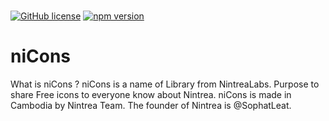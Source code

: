 # 

[![GitHub license](https://img.shields.io/badge/license-MIT-blue.svg)](https://github.com/nintrealabs/niCons/blob/main/LICENSE) [![npm version](https://img.shields.io/npm/v/nicons.svg?style=flat)](https://www.npmjs.com/package/nicons)


# niCons
What is niCons ? niCons is a name of Library from NintreaLabs. Purpose to share Free icons to everyone know about Nintrea. niCons is made in Cambodia by Nintrea Team. The founder of Nintrea is @SophatLeat.
